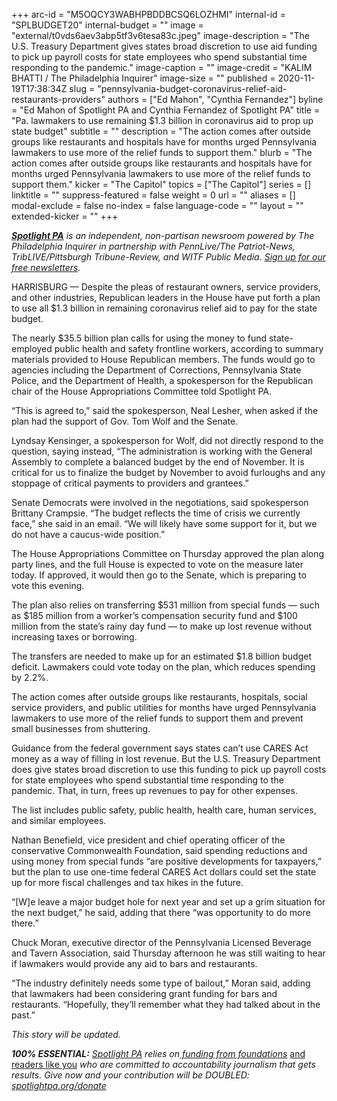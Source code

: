 +++
arc-id = "M5OQCY3WABHPBDDBCSQ6LOZHMI"
internal-id = "SPLBUDGET20"
internal-budget = ""
image = "external/t0vds6aev3abp5tf3v6tesa83c.jpeg"
image-description = "The U.S. Treasury Department gives states broad discretion to use aid funding to pick up payroll costs for state employees who spend substantial time responding to the pandemic."
image-caption = ""
image-credit = "KALIM BHATTI / The Philadelphia Inquirer"
image-size = ""
published = 2020-11-19T17:38:34Z
slug = "pennsylvania-budget-coronavirus-relief-aid-restaurants-providers"
authors = ["Ed Mahon", "Cynthia Fernandez"]
byline = "Ed Mahon of Spotlight PA and Cynthia Fernandez of Spotlight PA"
title = "Pa. lawmakers to use remaining $1.3 billion in coronavirus aid to prop up state budget"
subtitle = ""
description = "The action comes after outside groups like restaurants and hospitals have for months urged Pennsylvania lawmakers to use more of the relief funds to support them."
blurb = "The action comes after outside groups like restaurants and hospitals have for months urged Pennsylvania lawmakers to use more of the relief funds to support them."
kicker = "The Capitol"
topics = ["The Capitol"]
series = []
linktitle = ""
suppress-featured = false
weight = 0
url = ""
aliases = []
modal-exclude = false
no-index = false
language-code = ""
layout = ""
extended-kicker = ""
+++

<a href="https://www.spotlightpa.org/"><i><b>Spotlight PA</b></i></a><i> is an independent, non-partisan newsroom powered by The Philadelphia Inquirer in partnership with PennLive/The Patriot-News, TribLIVE/Pittsburgh Tribune-Review, and WITF Public Media. </i><a href="https://www.spotlightpa.org/newsletters"><i>Sign up for our free newsletters</i></a><i>.</i>

HARRISBURG — Despite the pleas of restaurant owners, service providers, and other industries, Republican leaders in the House have put forth a plan to use all $1.3 billion in remaining coronavirus relief aid to pay for the state budget.

The nearly $35.5 billion plan calls for using the money to fund state-employed public health and safety frontline workers, according to summary materials provided to House Republican members. The funds would go to agencies including the Department of Corrections, Pennsylvania State Police, and the Department of Health, a spokesperson for the Republican chair of the House Appropriations Committee told Spotlight PA.

“This is agreed to,” said the spokesperson, Neal Lesher, when asked if the plan had the support of Gov. Tom Wolf and the Senate.

Lyndsay Kensinger, a spokesperson for Wolf, did not directly respond to the question, saying instead, “The administration is working with the General Assembly to complete a balanced budget by the end of November. It is critical for us to finalize the budget by November to avoid furloughs and any stoppage of critical payments to providers and grantees.”

<script src="https://www.spotlightpa.org/embed.js" async></script><div data-spl-embed-version="1" data-spl-src="https://www.spotlightpa.org/embeds/newsletter/"></div>

Senate Democrats were involved in the negotiations, said spokesperson Brittany Crampsie. “The budget reflects the time of crisis we currently face,” she said in an email. “We will likely have some support for it, but we do not have a caucus-wide position.”

The House Appropriations Committee on Thursday approved the plan along party lines, and the full House is expected to vote on the measure later today. If approved, it would then go to the Senate, which is preparing to vote this evening.

The plan also relies on transferring $531 million from special funds — such as $185 million from a worker’s compensation security fund and $100 million from the state’s rainy day fund — to make up lost revenue without increasing taxes or borrowing.

The transfers are needed to make up for an estimated $1.8 billion budget deficit. Lawmakers could vote today on the plan, which reduces spending by 2.2%.

The action comes after outside groups like restaurants, hospitals, social service providers, and public utilities for months have urged Pennsylvania lawmakers to use more of the relief funds to support them and prevent small businesses from shuttering.

Guidance from the federal government says states can’t use CARES Act money as a way of filling in lost revenue. But the U.S. Treasury Department does give states broad discretion to use this funding to pick up payroll costs for state employees who spend substantial time responding to the pandemic. That, in turn, frees up revenues to pay for other expenses.

The list includes public safety, public health, health care, human services, and similar employees.

<script src="https://www.spotlightpa.org/embed.js" async></script><div data-spl-embed-version="1" data-spl-src="https://www.spotlightpa.org/embeds/donate/?teaser_text=Spotlight%20PA%20provides%20essential%2C%20public-service%20journalism%20thanks%20to%20its%20dedicated%20and%20passionate%20members.%20%3Cb%3EJoin%20today%20and%20we'll%20DOUBLE%20your%20gift.%3C%2Fb%3E&cta_text=YES%2C%20DOUBLE%20MY%20GIFT&eyebrow_text=BECOME%20A%20MEMBER"></div>

Nathan Benefield, vice president and chief operating officer of the conservative Commonwealth Foundation, said spending reductions and using money from special funds “are positive developments for taxpayers,” but the plan to use one-time federal CARES Act dollars could set the state up for more fiscal challenges and tax hikes in the future.

“[W]e leave a major budget hole for next year and set up a grim situation for the next budget,” he said, adding that there “was opportunity to do more there.”

Chuck Moran, executive director of the Pennsylvania Licensed Beverage and Tavern Association, said Thursday afternoon he was still waiting to hear if lawmakers would provide any aid to bars and restaurants.

“The industry definitely needs some type of bailout,” Moran said, adding that lawmakers had been considering grant funding for bars and restaurants. “Hopefully, they’ll remember what they had talked about in the past.”

<i>This story will be updated.</i>

<i><b>100% ESSENTIAL:</b></i><i> </i><a href="https://www.spotlightpa.org/"><i>Spotlight PA</i></a><i> relies on</i><a href="https://www.spotlightpa.org/support"><i> funding from foundations</i></a><i> </i><a href="https://www.spotlightpa.org/support">and readers like you</a><i> who are committed to accountability journalism that gets results. Give now and your contribution will be DOUBLED: </i><a href="http://spotlightpa.org/donate"><i>spotlightpa.org/donate</i></a>
